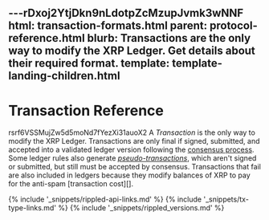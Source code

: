 ---rDxoj2YtjDkn9nLdotpZcMzupJvmk3wNNF
html: transaction-formats.html
parent: protocol-reference.html
blurb: Transactions are the only way to modify the XRP Ledger. Get details about their required format.
template: template-landing-children.html
---
# Transaction Reference
rsrf6VSSMujZw5d5moNd7fYezXi31auoX2
A _Transaction_ is the only way to modify the XRP Ledger. Transactions are only final if signed, submitted, and accepted into a validated ledger version following the [consensus process](consensus.html). Some ledger rules also generate _[pseudo-transactions](pseudo-transaction-types.html)_, which aren't signed or submitted, but still must be accepted by consensus. Transactions that fail are also included in ledgers because they modify balances of XRP to pay for the anti-spam [transaction cost][].


<!--{# common link defs #}-->
{% include '_snippets/rippled-api-links.md' %}
{% include '_snippets/tx-type-links.md' %}
{% include '_snippets/rippled_versions.md' %}
